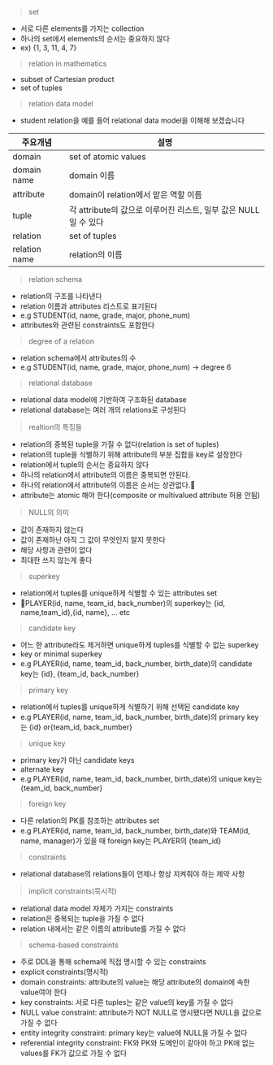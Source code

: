 
> set
- 서로 다른 elements를 가지는 collection
- 하나의 set에서 elements의 순서는 중요하지 않다
- ex) {1, 3, 11, 4, 7}

> relation in mathematics
- subset of Cartesian product
- set of tuples

> relation data model
- student relation을 예를 들어 relational data model을 이해해 보겠습니다

| 주요개념          | 설명                                          |
| ------------- | ------------------------------------------- |
| domain        | set of atomic values                        |
| domain name   | domain 이름                                   |
| attribute     | domain이 relation에서 맡은 역할 이름                 |
| tuple         | 각 attribute의 값으로 이루어진 리스트, 일부 값은 NULL일 수 있다 |
| relation      | set of tuples                               |
| relation name | relation의 이름                                |

> relation schema
- relation의 구조를 나타낸다
- relation 이름과 attributes 리스트로 표기된다
- e.g STUDENT(id, name, grade, major, phone_num)
- attributes와 관련된 constraints도 포함한다

> degree of a relation
- relation schema에서 attributes의 수
- e.g STUDENT(id, name, grade, major, phone_num) -> degree 6

>relational database
- relational data model에 기반하여 구조화된 database
- relational database는 여러 개의 relations로 구성된다

> realtion의 특징들
- relation의 중복된 tuple을 가질 수 없다(relation is set of tuples)
- relation의 tuple을 식별하기 위해 attribute의 부분 집합을 key로 설정한다
- relation에서 tuple의 순서는 중요하지 않다
- 하나의 relation에서 attribute의 이름은 중복되면 안된다.
- 하나의 relation에서 attribute의 이름은 순서는 상관없다.
- attribute는 atomic 해야 한다(composite or multivalued attribute 허용 안됨)

>NULL의 의미
- 값이 존재하지 않는다
- 값이 존재하난 아직 그 값이 무엇인지 알지 못한다
- 해당 사항과 관련이 없다
- 최대한 쓰지 않는게 좋다

> superkey
- relation에서 tuples를 unique하게 식별할 수 있는 attributes set
- PLAYER(id, name, team_id, back_number)의 superkey는 {id, name,team_id},{id, name}, ... etc

>candidate key
- 어느 한 attribute라도 제거하면 unique하게 tuples를 식별할 수 없는 superkey
- key or minimal superkey
- e.g PLAYER(id, name, team_id, back_number, birth_date)의 candidate key는
  {id}, {team_id, back_number}

> primary key
- relation에서 tuples를 unique하게 식별하기 위해 선택된 candidate key
- e.g PLAYER(id, name, team_id, back_number, birth_date)의 primary key는
  {id} or{team_id, back_number}

>unique key
- primary key가 아닌 candidate keys
- alternate key
- e.g PLAYER(id, name, team_id, back_number, birth_date)의 unique key는
  {team_id, back_number}

> foreign key
- 다른 relation의 PK를 참조하는 attributes set
- e.g PLAYER(id, name, team_id, back_number, birth_date)와 TEAM(id, name, manager)가 있을 때 foreign key는 PLAYER의 {team_id}

> constraints
- relational database의 relations들이 언제나 항상 지켜줘야 하는 제약 사항

> implicit constraints(묵시적)
- relational data model 자체가 가지는 constraints
- relation은 중복되는 tuple을 가질 수 없다
- relation 내에서는 같은 이름의 attribute를 가질 수 없다

> schema-based constraints
- 주로 DDL을 통해 schema에 직접 명시할 수 있는 constraints
- explicit constraints(명시적)
- domain constraints: attribute의 value는 해당 attribute의 domain에 속한 value여야 한다
- key constraints: 서로 다른 tuples는 같은 value의 key를 가질 수 없다
- NULL value constraint: attribute가 NOT NULL로 명시됐다면 NULL을 값으로 가질 수 없다
- entity integrity constraint: primary key는 value에 NULL을 가질 수 없다
- referential integrity constraint: FK와 PK와 도메인이 같아야 하고 PK에 없는 values를 FK가 값으로 가질 수 없다



